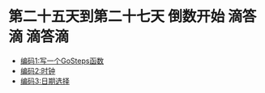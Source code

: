 # 第二十五天到第二十七天 倒数开始 滴答滴 滴答滴

* [编码1:写一个GoSteps函数](../../../other/JavaScript/day25/code1.html)
* [编码2:时钟](../../../other/JavaScript/day25/code1.html)
* [编码3:日期选择](../../../other/JavaScript/day25/code1.html)
